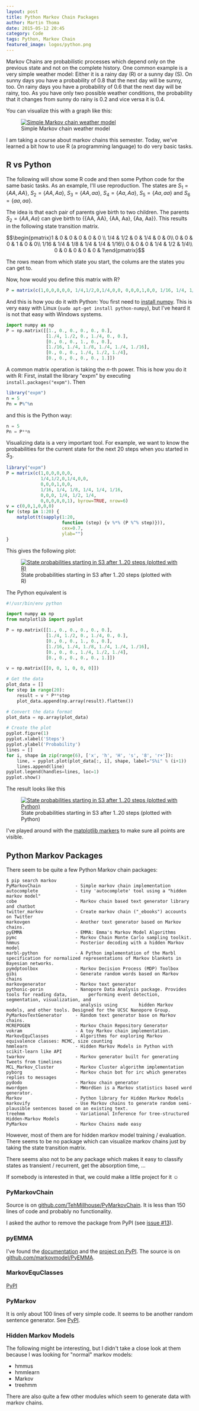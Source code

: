 ```yaml
---
layout: post
title: Python Markov Chain Packages
author: Martin Thoma
date: 2015-05-12 20:45
category: Code
tags: Python, Markov Chain
featured_image: logos/python.png
---
```

Markov Chains are probabilistic processes which depend only on the previous
state and not on the complete history. One common example is a very simple
weather model: Either it is a rainy day (R) or a sunny day (S). On sunny days
you have a probability of 0.8 that the next day will be sunny, too. On rainy
days you have a probability of 0.6 that the next day will be rainy, too.
As you have only two possible weather conditions, the probability that it
changes from sunny do rainy is 0.2 and vice versa it is 0.4.

You can visualize this with a graph like this:

<figure class="aligncenter">
            <a href="../images/2015/05/markov-chain-rain-sun.png"><img src="../images/2015/05/markov-chain-rain-sun.png" alt="Simple Markov chain weather model" style="max-width:500px;" class=""/></a>
            <figcaption class="text-center">Simple Markov chain weather model</figcaption>
        </figure>

I am taking a course about markov chains this semester. Today, we've learned
a bit how to use R (a programming language) to do very basic tasks.


## R vs Python

The following will show some R code and then some Python code for the same
basic tasks. As an example, I'll use reproduction. The states are
$S_1 = \{AA, AA\}$, $S_2 = \{AA, Aa\}$, $S_3 = \{AA, aa\}$, $S_4=\{Aa,Aa\}$,
$S_5 = \{Aa, aa\}$ and $S_6 = \{aa, aa\}$.

The idea is that each pair of parents give birth to two children. The parents
$S_2 = \{AA, Aa\}$ can give birth to \{\{AA, AA\}, \{AA, Aa\}, \{Aa, Aa\}\}.
This results in the following state transition matrix.

$$\begin{pmatrix}1 & 0 & 0 & 0 & 0 & 0 \\
1/4 & 1/2 & 0 & 1/4 & 0 & 0\\
0 & 0 & 0 & 1 & 0 & 0\\
1/16 & 1/4 & 1/8 & 1/4 & 1/4 & 1/16\\
0 & 0 & 0 & 1/4 & 1/2 & 1/4\\
0 & 0 & 0 & 0 & 0 & 1\end{pmatrix}$$

The rows mean from which state you start, the colums are the states you can get
to.

Now, how would you define this matrix with R?

```r
P = matrix(c(1,0,0,0,0,0, 1/4,1/2,0,1/4,0,0, 0,0,0,1,0,0, 1/16, 1/4, 1/8, 1/4, 1/4, 1/16, 0,0,0, 1/4, 1/2, 1/4, 0,0,0,0,0,1), byrow=TRUE, nrow=6)
```

And this is how you do it with Python: You first need to
[install numpy](http://docs.scipy.org/doc/numpy/user/install.html). This is
very easy with Linux (`sudo apt-get install python-numpy`), but I've heard
it is not that easy with Windows systems.

```python
import numpy as np
P = np.matrix([[1., 0., 0., 0., 0., 0.],
               [1./4, 1./2, 0., 1./4, 0., 0.],
               [0., 0., 0., 1., 0., 0.],
               [1./16, 1./4, 1./8, 1./4, 1./4, 1./16],
               [0., 0., 0., 1./4, 1./2, 1./4],
               [0., 0., 0., 0., 0., 1.]])
```

A common matrix operation is taking the $n$-th power. This is how you do it
with R: First, install the library "expm" by executing `install.packages("expm")`.
Then

```r
library("expm")
n = 5
Pn = P%^%n
```

and this is the Python way:

```python
n = 5
Pn = P**n
```

Visualizing data is a very important tool. For example, we want to know the
probabilities for the current state for the next 20 steps when you started in
$S_3$.

```r
library("expm")
P = matrix(c(1,0,0,0,0,0,
             1/4,1/2,0,1/4,0,0,
             0,0,0,1,0,0,
             1/16, 1/4, 1/8, 1/4, 1/4, 1/16,
             0,0,0, 1/4, 1/2, 1/4,
             0,0,0,0,0,1), byrow=TRUE, nrow=6)
v = c(0,0,1,0,0,0)
for (step in 1:20) {
    matplot(t(sapply(1:20,
                     function (step) {v %*% (P %^% step)})),
                     cex=0.7,
                     ylab="")
}
```

This gives the following plot:

<figure class="aligncenter">
            <a href="../images/2015/05/reproductin-rplot.png"><img src="../images/2015/05/reproductin-rplot.png" alt="State probabilities starting in S3 after 1..20 steps (plotted with R)" style="max-width:500px;" class=""/></a>
            <figcaption class="text-center">State probabilities starting in S3 after 1..20 steps (plotted with R)</figcaption>
        </figure>

The Python equivalent is

```python
#!/usr/bin/env python

import numpy as np
from matplotlib import pyplot

P = np.matrix([[1., 0., 0., 0., 0., 0.],
               [1./4, 1./2, 0., 1./4, 0., 0.],
               [0., 0., 0., 1., 0., 0.],
               [1./16, 1./4, 1./8, 1./4, 1./4, 1./16],
               [0., 0., 0., 1./4, 1./2, 1./4],
               [0., 0., 0., 0., 0., 1.]])

v = np.matrix([[0, 0, 1, 0, 0, 0]])

# Get the data
plot_data = []
for step in range(20):
    result = v * P**step
    plot_data.append(np.array(result).flatten())

# Convert the data format
plot_data = np.array(plot_data)

# Create the plot
pyplot.figure(1)
pyplot.xlabel('Steps')
pyplot.ylabel('Probability')
lines = []
for i, shape in zip(range(6), ['x', 'h', 'H', 's', '8', 'r+']):
    line, = pyplot.plot(plot_data[:, i], shape, label="S%i" % (i+1))
    lines.append(line)
pyplot.legend(handles=lines, loc=1)
pyplot.show()

```

The result looks like this

<figure class="aligncenter">
            <a href="../images/2015/05/reproductin-python-plot.png"><img src="../images/2015/05/reproductin-python-plot.png" alt="State probabilities starting in S3 after 1..20 steps (plotted with Python)" style="max-width:500px;" class=""/></a>
            <figcaption class="text-center">State probabilities starting in S3 after 1..20 steps (plotted with Python)</figcaption>
        </figure>

I've played around with the [matplotlib markers](http://matplotlib.org/api/markers_api.html)
to make sure all points are visible.

## Python Markov Packages

There seem to be quite a few Python Markov chain packages:

```text
$ pip search markov
PyMarkovChain             - Simple markov chain implementation
autocomplete              - tiny 'autocomplete' tool using a "hidden markov model"
cobe                      - Markov chain based text generator library and chatbot
twitter_markov            - Create markov chain ("_ebooks") accounts on Twitter
markovgen                 - Another text generator based on Markov chains.
pyEMMA                    - EMMA: Emma's Markov Model Algorithms
pymc                      - Markov Chain Monte Carlo sampling toolkit.
hmmus                     - Posterior decoding with a hidden Markov model
marbl-python              - A Python implementation of the Marbl specification for normalized representations of Markov blankets in Bayesian networks.
pymdptoolbox              - Markov Decision Process (MDP) Toolbox
gibi                      - Generate random words based on Markov chains
markovgenerator           - Markov text generator
pythonic-porin            - Nanopore Data Analysis package. Provides tools for reading data,        performing event detection, segmentation, visualization, and
                            analysis using        hidden Markov models, and other tools. Designed for the UCSC Nanopore Group.
PyMarkovTextGenerator     - Random text generator base on Markov chains.
MCREPOGEN                 - Markov Chain Repository Generator
vokram                    - A toy Markov chain implementation.
MarkovEquClasses          - Algorithms for exploring Markov equivalence classes: MCMC, size counting
hmmlearn                  - Hidden Markov Models in Python with scikit-learn like API
twarkov                   - Markov generator built for generating Tweets from timelines
MCL_Markov_Cluster        - Markov Cluster algorithm implementation
pyborg                    - Markov chain bot for irc which generates replies to messages
pydodo                    - Markov chain generator
mwordgen                  - MWordGen is a Markov statistics based word generator.
Markov                    - Python library for Hidden Markov Models
markovify                 - Use Markov chains to generate random semi-plausible sentences based on an existing text.
treehmm                   - Variational Inference for tree-structured Hidden-Markov Models
PyMarkov                  - Markov Chains made easy
```

However, most of them are for hidden markov model training / evaluation.
There seems to be no package which can visualize markov chains just by taking
the state transition matrix.

There seems also not to be any package which makes it easy to classify states
as transient / recurrent, get the absorption time, ...

If somebody is interested in that, we could make a little project for it ☺


### PyMarkovChain

Source is on [github.com/TehMillhouse/PyMarkovChain](https://github.com/TehMillhouse/PyMarkovChain).
It is less than 150 lines of code and probably no functionality.

I asked the author to remove the package from PyPI (see [issue #13](https://github.com/TehMillhouse/PyMarkovChain/issues/13)).


### pyEMMA

I've found the [documentation](http://www.pythonhosted.org/pyEMMA/) and the
[project on PyPI](https://pypi.python.org/pypi/pyEMMA). The source is
on [github.com/markovmodel/PyEMMA](https://github.com/markovmodel/PyEMMA).


### MarkovEquClasses

[PyPI](https://pypi.python.org/pypi/MarkovEquClasses/1.0)


### PyMarkov

It is only about 100 lines of very simple code. It seems to be another
random sentence generator.
See [PyPI](https://pypi.python.org/pypi/PyMarkov).


### Hidden Markov Models

The following might be interesting, but I didn't take a close look at them
because I was looking for "normal" markov models:

* hmmus
* hmmlearn
* Markov
* treehmm

There are also quite a few other modules which seem to generate data with
markov chains.

